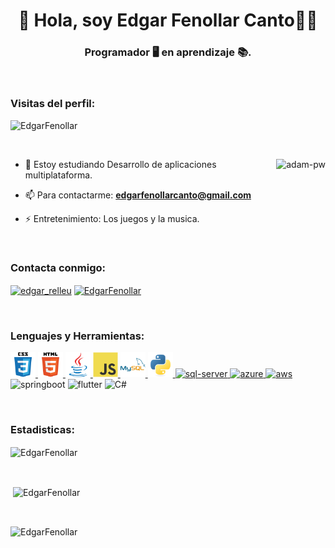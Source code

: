 <h1 align="center">👋 Hola, soy Edgar Fenollar Canto🙋‍♂️</h1>
<h3 align="center">Programador 🖥️ en aprendizaje 📚.</h3>

<br>

<p align="right"> <h3>Visitas del perfil:</h3> <img src="https://komarev.com/ghpvc/?username=EdgarFenollar&label=Profile%20views&color=0e75b6&style=flat"
    alt="EdgarFenollar" /> 
  </p>

<br>

<p><img align="right" src="https://github.com/Adam-pw/Adam-pw/blob/main/animation_500_kxa883sd.gif" alt="adam-pw" /></p>


- 🌱 Estoy estudiando Desarrollo de aplicaciones multiplataforma.

- 📫 Para contactarme: **edgarfenollarcanto@gmail.com**

- ⚡ Entretenimiento: Los juegos y la musica.

<br>

<h3 align="left">Contacta conmigo:</h3>
<p align="left">
  <a href="https://www.instagram.com/edgar_relleu/" target="blank"><img align="center"
      src="https://raw.githubusercontent.com/rahuldkjain/github-profile-readme-generator/master/src/images/icons/Social/instagram.svg"
      alt="edgar_relleu" height="30" width="40" /></a>
 <a href="https://x.com/EdgarFenollar" target="blank"><img align="center"
      src="https://raw.githubusercontent.com/rahuldkjain/github-profile-readme-generator/master/src/images/icons/Social/twitter.svg"
      alt="EdgarFenollar" height="30" width="40" /></a>
</p>

<br>

<h3 align="left">Lenguajes y Herramientas:</h3>
<p align="left"> </a> <a href="https://www.w3schools.com/css/" target="_blank"
    rel="noreferrer"> <img
      src="https://raw.githubusercontent.com/devicons/devicon/master/icons/css3/css3-original-wordmark.svg" alt="css3"
      width="40" height="40" /> </a><a href="https://www.w3.org/html/" target="_blank" rel="noreferrer"> <img
      src="https://raw.githubusercontent.com/devicons/devicon/master/icons/html5/html5-original-wordmark.svg"
      alt="html5" width="40" height="40" /> </a> <a href="https://www.java.com" target="_blank" rel="noreferrer"> <img
      src="https://raw.githubusercontent.com/devicons/devicon/master/icons/java/java-original.svg" alt="java" width="40"
      height="40" /> </a> <a href="https://developer.mozilla.org/en-US/docs/Web/JavaScript" target="_blank"
    rel="noreferrer"> <img
      src="https://raw.githubusercontent.com/devicons/devicon/master/icons/javascript/javascript-original.svg"
      alt="javascript" width="40" height="40" /> </a> <a href="https://www.mysql.com/" target="_blank" rel="noreferrer"> <img
      src="https://raw.githubusercontent.com/devicons/devicon/master/icons/mysql/mysql-original-wordmark.svg"
      alt="mysql" width="40" height="40" /> </a> <a href="https://www.python.org" target="_blank" rel="noreferrer"> <img
      src="https://raw.githubusercontent.com/devicons/devicon/master/icons/python/python-original.svg" alt="python"
      width="40" height="40" /> </a> <a href="https://www.microsoft.com/es-es/sql-server/sql-server-downloads" target="_blank" rel="noreferrer"> <img
      src="https://www.freeiconspng.com/thumbs/sql-server-icon-png/sql-server-icon-png-8.png" alt="sql-server"
      width="40" height="40" /> </a> <a href="https://azure.microsoft.com/es-es" target="_blank" rel="noreferrer"> <img
      src="https://upload.wikimedia.org/wikipedia/commons/thumb/f/fa/Microsoft_Azure.svg/1200px-Microsoft_Azure.svg.png" alt="azure"
      width="40" height="40" /> </a> <a href="https://aws.amazon.com/es/" target="_blank" rel="noreferrer"> <img
      src="https://i0.wp.com/amach.com/wp-content/uploads/2023/10/aww-logo-blue-background.png?resize=1024%2C1024&ssl=1" alt="aws"
      width="40" height="40" /> </a> <img
      src="https://cdn.worldvectorlogo.com/logos/spring-3.svg" alt="springboot"
      width="40" height="40" /> <img
      src="https://cdn-images-1.medium.com/max/1200/1*5-aoK8IBmXve5whBQM90GA.png" alt="flutter"
      width="40" height="40" /> </a> <img
      src="https://www.jetbrains.com/guide/assets/csharp-logo-265a149e.svg" alt="C#"
      width="40" height="40" /> </a> </a>
      </p>

<br>

<h3>Estadisticas:</h3>
<p><img align="center"
    src="https://github-readme-stats.vercel.app/api/top-langs?username=EdgarFenollar&show_icons=true&locale=en&bg_color=0d1117&text_color=ffffff&layout=compact"
    alt="EdgarFenollar" 
    bg_color=#808080/></p>

<br>

<p>&nbsp;<img align="center" src="https://github-readme-stats.vercel.app/api?username=EdgarFenollar&show_icons=true&locale=en&bg_color=0d1117&text_color=ffffff&repo=convoychat"
    alt="EdgarFenollar" /></p>

<br>

<p><img align="center" src="https://github-readme-streak-stats.herokuapp.com/?user=EdgarFenollar&theme=dark&background=0d1117&date_format=M%20j%5B%2C%20Y%5D" alt="EdgarFenollar" /></p>
      
<p align="left"> <a href="https://twitter.com/" target="blank"><img
      src="https://img.shields.io/twitter/follow/?logo=twitter&style=for-the-badge" alt="" /></a> </p>
